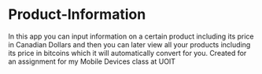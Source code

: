 # Product-Information
In this app you can input information on a certain product including its price in Canadian Dollars and then you can later view all your products including its price in bitcoins which it will automatically convert for you.
Created for an assignment for my Mobile Devices class at UOIT
